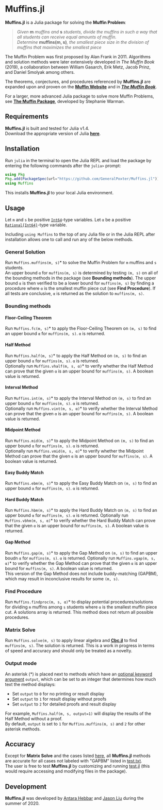 # Muffins.jl
**Muffins.jl** is a Julia package for solving the **Muffin Problem**:
> *Given* __m__ *muffins and* __s__ *students, divide the muffins in such a way that all students can receive equal amounts of muffin.  
> Determine* __muffins(m, s)__*, the smallest piece size in the division of muffins that maximizes the smallest piece*

The Muffin Problem was first proposed by Alan Frank in 2011. Algorithms and solution methods were later extensively developed in *The Muffin Book* (2019), a collaboration between William Gasarch, Erik Metz, Jacob Prinz, and Daniel Smolyak among others.

The theorems, conjectures, and procedures referenced by **Muffins.jl** are expanded upon and proven on the **[Muffin Website](https://www.cs.umd.edu/users/gasarch/MUFFINS/muffins.html)** and in ***[The Muffin Book](https://books.google.com/books/about/Mathematical_Muffin_Morsels.html?id=UwkazAEACAAJ&source=kp_book_description)***.

For a larger, more advanced Julia package to solve more Muffin Problems, see **[The Muffin Package](https://github.com/swarman2/The-Muffin-Package)**, developed by Stephanie Warman.

## Requirements
**Muffins.jl** is built and tested for Julia v1.4.  
Download the appropriate version of Julia **[here](https://julialang.org/downloads/)**.

## Installation
Run `julia` in the terminal to open the Julia REPL and load the package by entering the following commands after the `julia>` prompt:

```julia
using Pkg
Pkg.add(PackageSpec(url="https://github.com/GeneralPoxter/Muffins.jl"))
using Muffins
```

This installs **Muffins.jl** to your local Julia environment.

## Usage
Let `m` and `s` be positive [`Int64`](https://docs.julialang.org/en/v1/manual/integers-and-floating-point-numbers/#Integers-1)-type variables. Let `α` be a positive [`Rational{Int64}`](https://docs.julialang.org/en/v1/manual/complex-and-rational-numbers/#Rational-Numbers-1)-type variable.

Including `using Muffins` to the top of any Julia file or in the Julia REPL after installation allows one to call and run any of the below methods.

### General Solution
Run `Muffins.muffins(m, s)`* to solve the Muffin Problem for `m` muffins and `s` students.  
An upper bound `α` for `muffins(m, s)` is determined by testing `(m, s)` on all of the bounding methods in the package (see **Bounding methods**). The upper bound `α` is then verified to be a lower bound for `muffins(m, s)` by finding a procedure where `α` is the smallest muffin piece cut (see **Find Procedure**). If all tests are conclusive, `α` is returned as the solution to `muffins(m, s)`.

### Bounding methods
#### Floor-Ceiling Theorem
Run `Muffins.fc(m, s)`* to apply the Floor-Ceiling Theorem on `(m, s)` to find an upper bound `α` for `muffins(m, s)`. `α` is returned.

#### Half Method
Run `Muffins.half(m, s)`* to apply the Half Method on `(m, s)` to find an upper bound `α` for `muffins(m, s)`. `α` is returned.  
Optionally run `Muffins.vhalf(m, s, α)`* to verify whether the Half Method can prove that the given `α` is an upper bound for `muffins(m, s)`. A boolean value is returned.

#### Interval Method
Run `Muffins.int(m, s)`* to apply the Interval Method on `(m, s)` to find an upper bound `α` for `muffins(m, s)`. `α` is returned.  
Optionally run `Muffins.vint(m, s, α)`* to verify whether the Interval Method can prove that the given `α` is an upper bound for `muffins(m, s)`. A boolean value is returned.

#### Midpoint Method
Run `Muffins.mid(m, s)`* to apply the Midpoint Method on `(m, s)` to find an upper bound `α` for `muffins(m, s)`. `α` is returned.  
Optionally run `Muffins.vmid(m, s, α)`* to verify whether the Midpoint Method can prove that the given `α` is an upper bound for `muffins(m, s)`. A boolean value is returned.

#### Easy Buddy Match
Run `Muffins.ebm(m, s)`* to apply the Easy Buddy Match on `(m, s)` to find an upper bound `α` for `muffins(m, s)`. `α` is returned.

#### Hard Buddy Match
Run `Muffins.hbm(m, s)`* to apply the Hard Buddy Match on `(m, s)` to find an upper bound `α` for `muffins(m, s)`. `α` is returned.
Optionally run `Muffins.vbhm(m, s, α)`* to verify whether the Hard Buddy Match can prove that the given `α` is an upper bound for `muffins(m, s)`. A boolean value is returned.

#### Gap Method
Run `Muffins.gap(m, s)`* to apply the Gap Method on `(m, s)` to find an upper boudn `α` for `muffins(m, s)`. `α` is returned.
Optionally run `Muffins.vgap(m, s, α)`* to verify whether the Gap Method can prove that the given `α` is an upper bound for `muffins(m, s)`. A boolean value is returned.  
This version of the Gap Method does not include buddy-matching (GAPBM), which may result in inconclusive results for some `(m, s)`.

### Find Procedure
Run `Muffins.findproc(m, s, α)`* to display potential procedures/solutions for dividing `m` muffins among `s` students where `α` is the smallest muffin piece cut. A solutions array is returned. This method does not return all possible procedures.

### Matrix Solve
Run `Muffins.solve(m, s)` to apply linear algebra and **[Cbc.jl](https://github.com/jump-dev/Cbc.jl)** to find `muffins(m, s)`. The solution is returned. This is a work in progress in terms of speed and accuracy and should only be treated as a novelty.

### Output mode
An asterisk (*) is placed next to methods which have an [optional keyword argument](https://docs.julialang.org/en/v1/manual/functions/#Keyword-Arguments-1) `output`, which can be set to an integer that determines how much text the method displays:

+ Set `output` to `0` for no printing or result display
+ Set `output` to `1` for result display without proofs
+ Set `output` to `2` for detailed proofs and result display  

For example, `Muffins.half(m, s, output=1)` will display the results of the Half Method without a proof.  
By default, `output` is set to `1` for `Muffins.muffins(m, s)` and `2` for other asterisk methods.

## Accuracy
Except for **Matrix Solve** and the cases listed [here](https://docs.google.com/spreadsheets/d/1ruZvlS14-7J_UREqOEvMM_SHVeAgZnEUP0GWayFXHf0/edit?usp=sharing), all **Muffins.jl** methods are accurate for all cases not labeled with "GAPBM" listed in [test.txt](src/test.txt).  
The user is free to test **Muffins.jl** by customizing and running [test.jl](src/test.jl) (this would require accessing and modifying files in the package).

## Development
**Muffins.jl** was developed by [Antara Hebbar](https://github.com/antarahebbar) and [Jason Liu](https://github.com/GeneralPoxter) during the summer of 2020.

